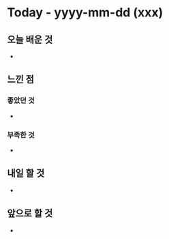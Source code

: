 # Today - yyyy-mm-dd (xxx)

## 오늘 배운 것

-

## 느낀 점

### 좋았던 것

-

### 부족한 것

-

## 내일 할 것

-

## 앞으로 할 것

-
